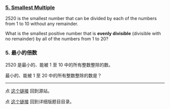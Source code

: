 ### [5. Smallest Multiple](https://projecteuler.net/problem=5)

$2520$ is the smallest number that can be divided by each of the numbers from $1$ to $10$ without any remainder.

What is the smallest positive number that is **evenly divisible** (divisible with no remainder) by all of the numbers from $1$ to $20$?

### 5. 最小的倍数

$2520$ 是最小的、能被 $1$ 至 $10$ 中的所有整数整除的数。

最小的、能被 $1$ 至 $20$ 中的所有整数整除的数是？

---

点 [这个链接](https://fsy-juruo.github.io/pe-chinese-translation/) 回到源站。

点 [这个链接](https://fsy-juruo.github.io/pe-chinese-translation/detailed_content_archives.html) 回到详细版题目目录。
